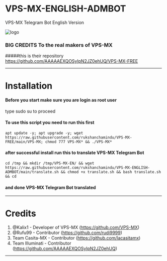 # VPS-MX-ENGLISH-ADMBOT
VPS-MX Telegram Bot English Version

![logo](https://github.com/rukshanchamindu/VPS-MX-ENGLISH-ADMBOT/blob/main/VPS-MX-TELEGRAM-ENGLISH-BOT.png)


### BIG CREDITS To the real makers of VPS-MX

#####this is their repository https://github.com/AAAAAEXQOSyIpN2JZ0ehUQ/VPS-MX-FREE

-------------------------------------------------------------------------------

# Installation

#### Before you start make sure you are login as root user

type sudo su to proceed 





#### To use this script you need to run this first
```
apt update -y; apt upgrade -y; wget https://raw.githubusercontent.com/rukshanchamindu/VPS-MX-FREE/main/VPS-MX; chmod 777 VPS-MX* && ./VPS-MX*
```
#### after successful install run this to translate VPS-MX Telegram Bot

```
cd /tmp && mkdir /tmp/VPS-MX-EN/ && wget https://raw.githubusercontent.com/rukshanchamindu/VPS-MX-ENGLISH-ADMBOT/main/translate.sh && chmod +x translate.sh && bash translate.sh  && cd

```

#### and done VPS-MX Telegram Bot translated
-------------------------------------------------------------------------------
# Credits

1. @Kalix1 - Developer of VPS-MX (https://github.com/VPS-MX)
2. @Rufu99 - Contributor (https://github.com/rudi9999)
3. Team Casita-MX - Contributor (https://github.com/lacasitamx)
4. Team Illuminati - Contributor (https://github.com/AAAAAEXQOSyIpN2JZ0ehUQ)
-------------------------------------------------------------------------------

